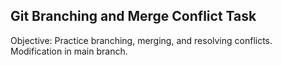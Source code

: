 ## Git Branching and Merge Conflict Task
Objective: Practice branching, merging, and resolving conflicts.
Modification in main branch.
